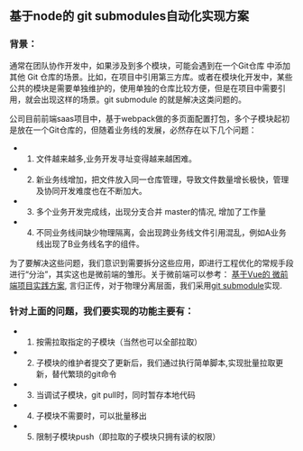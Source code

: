 <h2>基于node的 git submodules自动化实现方案</h2>

<h3>背景：</h3>
通常在团队协作开发中，如果涉及到多个模块，可能会遇到在一个Git仓库 中添加 其他 Git 仓库的场景。比如，在项目中引用第三方库。或者在模块化开发中，某些公共的模块是需要单独维护的，使用单独的仓库比较方便，但是在项目中需要引用，就会出现这样的场景。git submodule 的就是解决这类问题的。

<!-- ## 开发流程 （建议） -->
   公司目前前端saas项目中，基于webpack做的多页面配置打包，多个子模块起初是放在一个Git仓库的，但随着业务线的发展，必然存在以下几个问题：
   * 1. 文件越来越多,业务开发寻址变得越来越困难。
   * 2. 新业务线增加，把文件放入同一仓库管理，导致文件数量增长极快，管理及协同开发难度也在不断加大。
   * 3. 多个业务开发完成线，出现分支合并 master的情况, 增加了工作量
   * 4. 不同业务线间缺少物理隔离，会出现跨业务线文件引用混乱，例如A业务线出现了B业务线名字的组件。

为了要解决这些问题，我们意识到需要拆分这些应用，即进行工程优化的常规手段进行“分治”，其实这也是微前端的雏形。关于微前端可以参考：
[基于Vue的 微前端项目实践方案](/modules/solution/micro),  言归正传，对于物理分离层面，我们采用[git submodule](/modules/git/submodule)实现.

<!-- [_sidebar.css](https://cdn.jsdelivr.net/npm/docsify-themeable@0/src/scss/themes/defaults/_sidebar.css ':include') -->




<h3>针对上面的问题，我们要实现的功能主要有：</h3>

 * 1. 按需拉取指定的子模块（当然也可以全部拉取）
 * 2. 子模块的维护者提交了更新后，我们通过执行简单脚本,实现批量拉取更新，替代繁琐的git命令
 * 3. 当调试子模块，git pull时，同时暂存本地代码
 * 4. 子模块不需要时，可以批量移出
 * 5. 限制子模块push（即拉取的子模块只拥有读的权限）
 






